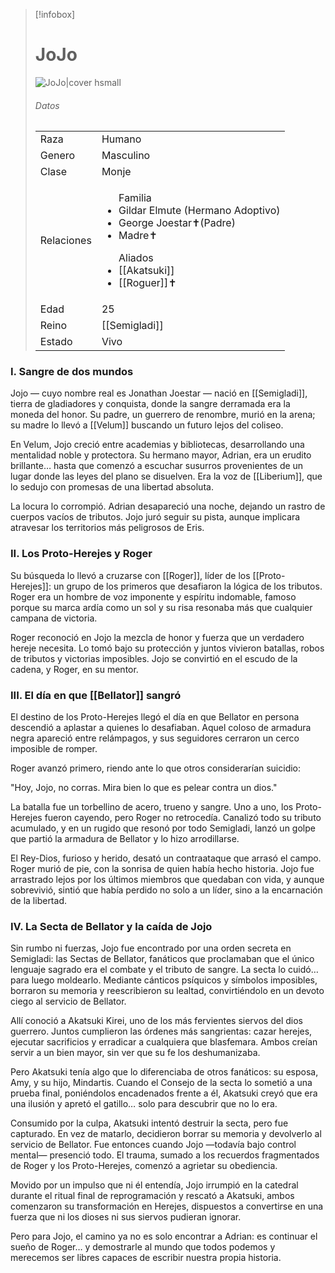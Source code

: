 
> [!infobox]
> # JoJo
> ![JoJo|cover hsmall](https://preview.redd.it/lets-have-a-discussion-how-strong-do-you-think-jonathan-v0-lk3ensnviicb1.png?width=640&crop=smart&auto=webp&s=f3e0475d2fd98db1db0a3475f2fda7e42b4be42c)
> ###### Datos
> |||
> | ---- | ---- |
> | Raza | Humano |
> | Genero | Masculino |
> | Clase | Monje |
> |Relaciones| <ul>Familia<li>Gildar Elmute (Hermano Adoptivo)</li><li>George Joestar✝(Padre)</li><li>Madre✝</li></ul><ul>Aliados <li>[[Akatsuki]]</li><li>[[Roguer]]✝️</li></ul>|
> |Edad| 25 |
> |Reino| [[Semigladi]]|
> |Estado| Vivo|

### I. Sangre de dos mundos
Jojo — cuyo nombre real es Jonathan Joestar — nació en [[Semigladi]], tierra de gladiadores y conquista, donde la sangre derramada era la moneda del honor. Su padre, un guerrero de renombre, murió en la arena; su madre lo llevó a [[Velum]] buscando un futuro lejos del coliseo.

En Velum, Jojo creció entre academias y bibliotecas, desarrollando una mentalidad noble y protectora. Su hermano mayor, Adrian, era un erudito brillante… hasta que comenzó a escuchar susurros provenientes de un lugar donde las leyes del plano se disuelven. Era la voz de [[Liberium]], que lo sedujo con promesas de una libertad absoluta.

La locura lo corrompió. Adrian desapareció una noche, dejando un rastro de cuerpos vacíos de tributos. Jojo juró seguir su pista, aunque implicara atravesar los territorios más peligrosos de Eris.

### II. Los Proto-Herejes y Roger
Su búsqueda lo llevó a cruzarse con [[Roger]], líder de los [[Proto-Herejes]]: un grupo de los primeros que desafiaron la lógica de los tributos. Roger era un hombre de voz imponente y espíritu indomable, famoso porque su marca ardía como un sol y su risa resonaba más que cualquier campana de victoria.

Roger reconoció en Jojo la mezcla de honor y fuerza que un verdadero hereje necesita. Lo tomó bajo su protección y juntos vivieron batallas, robos de tributos y victorias imposibles. Jojo se convirtió en el escudo de la cadena, y Roger, en su mentor.

### III. El día en que [[Bellator]] sangró
El destino de los Proto-Herejes llegó el día en que Bellator en persona descendió a aplastar a quienes lo desafiaban. Aquel coloso de armadura negra apareció entre relámpagos, y sus seguidores cerraron un cerco imposible de romper.

Roger avanzó primero, riendo ante lo que otros considerarían suicidio:

"Hoy, Jojo, no corras. Mira bien lo que es pelear contra un dios."

La batalla fue un torbellino de acero, trueno y sangre. Uno a uno, los Proto-Herejes fueron cayendo, pero Roger no retrocedía. Canalizó todo su tributo acumulado, y en un rugido que resonó por todo Semigladi, lanzó un golpe que partió la armadura de Bellator y lo hizo arrodillarse.

El Rey-Dios, furioso y herido, desató un contraataque que arrasó el campo. Roger murió de pie, con la sonrisa de quien había hecho historia. Jojo fue arrastrado lejos por los últimos miembros que quedaban con vida, y aunque sobrevivió, sintió que había perdido no solo a un líder, sino a la encarnación de la libertad.

### IV. La Secta de Bellator y la caída de Jojo
Sin rumbo ni fuerzas, Jojo fue encontrado por una orden secreta en Semigladi: las Sectas de Bellator, fanáticos que proclamaban que el único lenguaje sagrado era el combate y el tributo de sangre. La secta lo cuidó… para luego moldearlo. Mediante cánticos psíquicos y símbolos imposibles, borraron su memoria y reescribieron su lealtad, convirtiéndolo en un devoto ciego al servicio de Bellator.

Allí conoció a Akatsuki Kirei, uno de los más fervientes siervos del dios guerrero. Juntos cumplieron las órdenes más sangrientas: cazar herejes, ejecutar sacrificios y erradicar a cualquiera que blasfemara. Ambos creían servir a un bien mayor, sin ver que su fe los deshumanizaba.

Pero Akatsuki tenía algo que lo diferenciaba de otros fanáticos: su esposa, Amy, y su hijo, Mindartis. Cuando el Consejo de la secta lo sometió a una prueba final, poniéndolos encadenados frente a él, Akatsuki creyó que era una ilusión y apretó el gatillo… solo para descubrir que no lo era.

Consumido por la culpa, Akatsuki intentó destruir la secta, pero fue capturado. En vez de matarlo, decidieron borrar su memoria y devolverlo al servicio de Bellator. Fue entonces cuando Jojo —todavía bajo control mental— presenció todo. El trauma, sumado a los recuerdos fragmentados de Roger y los Proto-Herejes, comenzó a agrietar su obediencia.

Movido por un impulso que ni él entendía, Jojo irrumpió en la catedral durante el ritual final de reprogramación y rescató a Akatsuki, ambos comenzaron su transformación en Herejes, dispuestos a convertirse en una fuerza que ni los dioses ni sus siervos pudieran ignorar.

Pero para Jojo, el camino ya no es solo encontrar a Adrian: es continuar el sueño de Roger… y demostrarle al mundo que todos podemos y merecemos ser libres capaces de escribir nuestra propia historia.